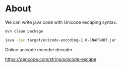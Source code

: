 # About

We can write java code with Unicode escaping syntax.

```bash
mvn clean package

java -jar target/unicode-encoding-1.0-SNAPSHOT.jar
```

Online unicode encoder decoder

https://dencode.com/string/unicode-escape